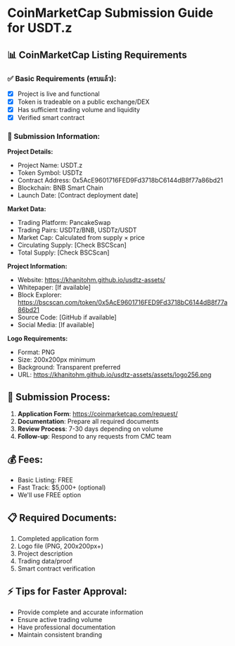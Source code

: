 # CoinMarketCap Submission Guide for USDT.z

## 📊 CoinMarketCap Listing Requirements

### ✅ Basic Requirements (ครบแล้ว):
- [x] Project is live and functional
- [x] Token is tradeable on a public exchange/DEX
- [x] Has sufficient trading volume and liquidity
- [x] Verified smart contract

### 📝 Submission Information:

**Project Details:**
- Project Name: USDT.z
- Token Symbol: USDTz
- Contract Address: 0x5AcE9601716FED9Fd3718bC6144dB8f77a86bd21
- Blockchain: BNB Smart Chain
- Launch Date: [Contract deployment date]

**Market Data:**
- Trading Platform: PancakeSwap
- Trading Pairs: USDTz/BNB, USDTz/USDT
- Market Cap: Calculated from supply × price
- Circulating Supply: [Check BSCScan]
- Total Supply: [Check BSCScan]

**Project Information:**
- Website: https://khanitohm.github.io/usdtz-assets/
- Whitepaper: [If available]
- Block Explorer: https://bscscan.com/token/0x5AcE9601716FED9Fd3718bC6144dB8f77a86bd21
- Source Code: [GitHub if available]
- Social Media: [If available]

**Logo Requirements:**
- Format: PNG
- Size: 200x200px minimum
- Background: Transparent preferred
- URL: https://khanitohm.github.io/usdtz-assets/assets/logo256.png

## 🔗 Submission Process:

1. **Application Form**: https://coinmarketcap.com/request/
2. **Documentation**: Prepare all required documents
3. **Review Process**: 7-30 days depending on volume
4. **Follow-up**: Respond to any requests from CMC team

## 💰 Fees:
- Basic Listing: FREE
- Fast Track: $5,000+ (optional)
- We'll use FREE option

## 📋 Required Documents:
1. Completed application form
2. Logo file (PNG, 200x200px+)
3. Project description
4. Trading data/proof
5. Smart contract verification

## ⚡ Tips for Faster Approval:
- Provide complete and accurate information
- Ensure active trading volume
- Have professional documentation
- Maintain consistent branding